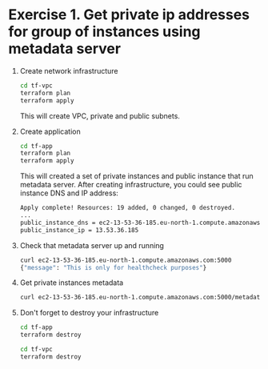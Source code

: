 # Exercise 1. Get private ip addresses for group of instances using metadata server

1. Create network infrastructure

    ```sh
    cd tf-vpc
    terraform plan
    terraform apply
    ```

    This will create VPC, private and public subnets.

1. Create application

    ```sh
    cd tf-app
    terraform plan
    terraform apply
    ```

    This will created a set of private instances and public instance that run metadata server.
    After creating infrastructure, you could see public instance DNS and IP address:

    ```sh
    Apply complete! Resources: 19 added, 0 changed, 0 destroyed.
    ...
    public_instance_dns = ec2-13-53-36-185.eu-north-1.compute.amazonaws.com
    public_instance_ip = 13.53.36.185
    ```

1. Check that metadata server up and running

    ```sh
    curl ec2-13-53-36-185.eu-north-1.compute.amazonaws.com:5000
    {"message": "This is only for healthcheck purposes"}
    ```

1. Get private instances metadata

    ```sh
    curl ec2-13-53-36-185.eu-north-1.compute.amazonaws.com:5000/metadata | jq .
    ```

1. Don't forget to destroy your infrastructure

    ```sh
    cd tf-app
    terraform destroy

    cd tf-vpc
    terraform destroy
    ```
